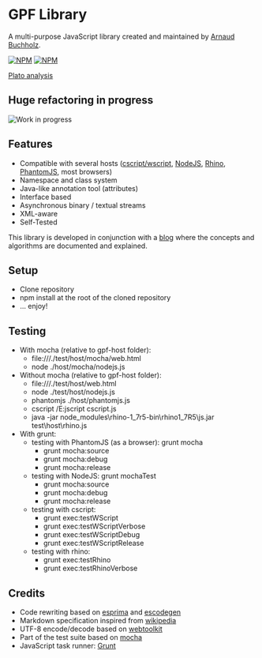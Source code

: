# GPF Library

A multi-purpose JavaScript library created and maintained by
[Arnaud Buchholz](http://gpf-js.blogspot.com/).

[![NPM](https://nodei.co/npm/gpf-js.png?downloads=true&&downloadRank=true&stars=true)](https://nodei.co/npm/gpf-js/)
[![NPM](https://nodei.co/npm-dl/gpf-js.png?months=3&height=3)](https://nodei.co/npm/gpf-js/)


[Plato analysis](http://arnaudbuchholz.github.io/plato/gpf-js/index.html)

## Huge refactoring in progress

![Work in progress](http://arnaudbuchholz.github.io/blog/wip.png)

## Features

* Compatible with several hosts
([cscript/wscript](http://technet.microsoft.com/en-us/library/bb490887.aspx),
[NodeJS](http://nodejs.org/), [Rhino](https://developer.mozilla.org/en-US/docs/Mozilla/Projects/Rhino),
[PhantomJS](http://phantomjs.org/), most browsers)
* Namespace and class system
* Java-like annotation tool (attributes)
* Interface based
* Asynchronous binary / textual streams
* XML-aware
* Self-Tested

This library is developed in conjunction with a
[blog](http://gpf-js.blogspot.com/) where the concepts and algorithms are
documented and explained.

## Setup

* Clone repository
* npm install at the root of the cloned repository
* ... enjoy!

## Testing

* With mocha (relative to gpf-host folder):
    * file:///./test/host/mocha/web.html
    * node ./host/mocha/nodejs.js
* Without mocha (relative to gpf-host folder):
    * file:///./test/host/web.html
    * node ./test/host/nodejs.js
    * phantomjs ./host/phantomjs.js
    * cscript /E:jscript cscript.js
    * java -jar node_modules\rhino-1_7r5-bin\rhino1_7R5\js.jar test\host\rhino.js
* With grunt:
    * testing with PhantomJS (as a browser): grunt mocha
        * grunt mocha:source
        * grunt mocha:debug
        * grunt mocha:release
    * testing with NodeJS: grunt mochaTest
        * grunt mocha:source
        * grunt mocha:debug
        * grunt mocha:release
    * testing with cscript:
        * grunt exec:testWScript
        * grunt exec:testWScriptVerbose
        * grunt exec:testWScriptDebug
        * grunt exec:testWScriptRelease
    * testing with rhino:
        * grunt exec:testRhino
        * grunt exec:testRhinoVerbose

## Credits

* Code rewriting based on [esprima](http://esprima.org/) and
[escodegen](https://github.com/Constellation/escodegen)
* Markdown specification inspired from
[wikipedia](http://en.wikipedia.org/wiki/Markdown)
* UTF-8 encode/decode based on [webtoolkit](http://www.webtoolkit.info/)
* Part of the test suite based on [mocha](http://mochajs.org/)
* JavaScript task runner: [Grunt](http://gruntjs.com/)

